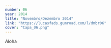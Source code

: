```yaml
---
number: 06
year: 2014
title: "Novembro/Dezembro 2014"
link: "https://lucasfads.gumroad.com/l/dmbr06"
cover: "Capa_06.png"
---
```

Aloha
